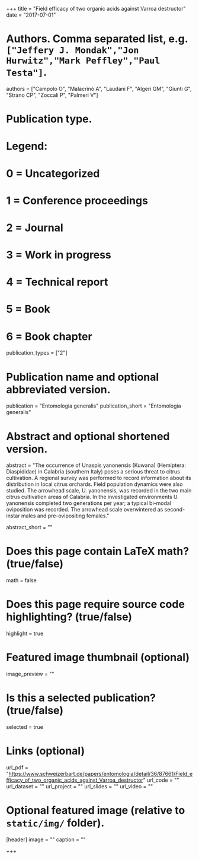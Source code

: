 +++
title = "Field efficacy of two organic acids against Varroa destructor"
date = "2017-07-01"

# Authors. Comma separated list, e.g. `["Jeffery J. Mondak","Jon Hurwitz","Mark Peffley","Paul Testa"]`.
authors = ["Campolo O", "Malacrinò A", "Laudani F", "Algeri GM", "Giunti G", "Strano CP", "Zoccali P", "Palmeri V"]

# Publication type.
# Legend:
# 0 = Uncategorized
# 1 = Conference proceedings
# 2 = Journal
# 3 = Work in progress
# 4 = Technical report
# 5 = Book
# 6 = Book chapter
publication_types = ["2"]

# Publication name and optional abbreviated version.
publication = "Entomologia generalis"
publication_short = "Entomologia generalis"

# Abstract and optional shortened version.
abstract = "The occurrence of Unaspis yanonensis (Kuwana) (Hemiptera: Diaspididae) in Calabria (southern Italy) poses a serious threat to citrus cultivation. A regional survey was performed to record information about its distribution in local citrus orchards. Field population dynamics were also studied. The arrowhead scale, U. yanonensis, was recorded in the two main citrus cultivation areas of Calabria. In the investigated environments U. yanonensis completed two generations per year; a typical bi-modal oviposition was recorded. The arrowhead scale overwintered as second-instar males and pre-ovipositing females."

abstract_short = ""

# Does this page contain LaTeX math? (true/false)
math = false

# Does this page require source code highlighting? (true/false)
highlight = true

# Featured image thumbnail (optional)
image_preview = ""

# Is this a selected publication? (true/false)
selected = true

# Links (optional)
url_pdf = "https://www.schweizerbart.de/papers/entomologia/detail/36/87661/Field_efficacy_of_two_organic_acids_against_Varroa_destructor"
url_code = ""
url_dataset = ""
url_project = ""
url_slides = ""
url_video = ""

# Optional featured image (relative to `static/img/` folder).
[header]
image = ""
caption = ""

+++
